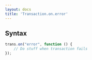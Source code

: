 ```yaml
---
layout: docs
title: 'Transaction.on.error'
---
```


## Syntax

```javascript
trans.on("error", function () {
    // Do stuff when transaction fails
});
```
